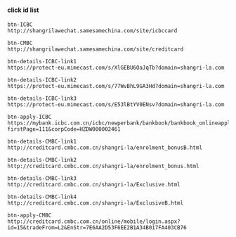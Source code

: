 #### click id list

	btn-ICBC
	http://shangrilawechat.samesamechina.com/site/icbccard
	
	btn-CMBC
	http://shangrilawechat.samesamechina.com/site/creditcard
	
	btn-details-ICBC-link1
	https://protect-eu.mimecast.com/s/XlGEBU6OaJqTb?domain=shangri-la.com
	
	btn-details-ICBC-link2
	https://protect-eu.mimecast.com/s/77WvBhL9GA3Hd?domain=shangri-la.com
	
	btn-details-ICBC-link3
	https://protect-eu.mimecast.com/s/E53lBtYV0ENsv?domain=shangri-la.com
	
	btn-apply-ICBC
	https://mybank.icbc.com.cn/icbc/newperbank/bankbook/bankbook_onlineapply_mid.jsp?firstPage=111&corpCode=HZDW000002461
	
	btn-details-CMBC-link1
	http://creditcard.cmbc.com.cn/shangri-la/enrolment_bonusB.html
	
	btn-details-CMBC-link2
	http://creditcard.cmbc.com.cn/shangri-la/enrolment_bonus.html
	
	btn-details-CMBC-link3
	http://creditcard.cmbc.com.cn/shangri-la/Exclusive.html
	
	btn-details-CMBC-link4
	http://creditcard.cmbc.com.cn/shangri-la/ExclusiveB.html
	
	btn-apply-CMBC
	http://creditcard.cmbc.com.cn/online/mobile/login.aspx?id=15&tradeFrom=L2&EnStr=7E6AA2D53F6EE2B1A34B017FA403CB76

